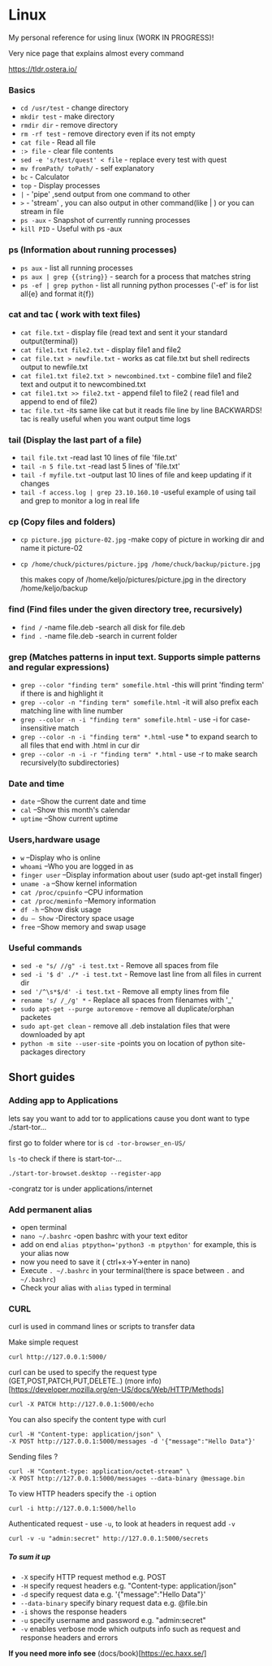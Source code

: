 # Linux
My personal reference for using linux
(WORK IN PROGRESS)!

Very nice page that explains almost every command

https://tldr.ostera.io/

### Basics

- `cd /usr/test` - change directory
- `mkdir test`   - make directory
- `rmdir dir`    - remove directory
- `rm -rf test`  - remove directory even if its not empty
- `cat file` - Read all file
- `:> file`  - clear file contents
- `sed -e 's/test/quest' < file`  - replace every test with quest
- `mv fromPath/ toPath/`    - self explanatory 
- `bc`       - Calculator
- `top`      - Display processes
- `|`        - 'pipe' ,send output from one command to other
- `>`        - 'stream' , you can also output in other command(like | ) or you can stream in file
- `ps -aux`  - Snapshot of currently running processes
- `kill PID` - Useful with ps -aux 

### ps (Information about running processes)
- `ps aux` - list all running processes
- `ps aux | grep {{string}}` - search for a process that matches string
- `ps -ef | grep python` - list all running python processes ('-ef' is for list all{e} and format it{f})

### cat and tac ( work with text files)
- `cat file.txt`               - display file (read text and sent it your standard output{terminal})
- `cat file1.txt file2.txt`    - display file1 and file2
- `cat file.txt > newfile.txt` - works as cat file.txt but shell redirects output to newfile.txt
- `cat file1.txt file2.txt > newcombined.txt` - combine file1 and file2 text and output it to newcombined.txt
- `cat file1.txt >> file2.txt` - append file1 to file2 ( read file1 and append to end of file2)
- `tac file.txt` -its same like cat but it reads file line by line BACKWARDS!
                  tac is really useful when you want output time logs 

### tail (Display the last part of a file)
- `tail file.txt`       -read last 10 lines of file 'file.txt'
- `tail -n 5 file.txt`  -read last 5 lines of 'file.txt'
- `tail -f myfile.txt`  -output last 10 lines of file and keep updating if it changes
- `tail -f access.log | grep 23.10.160.10`  -useful example of using tail and grep to monitor a log in real life

### cp (Copy files and folders)
- `cp picture.jpg picture-02.jpg` -make copy of picture in working dir and name it picture-02
- `cp /home/chuck/pictures/picture.jpg /home/chuck/backup/picture.jpg`
   
   this makes copy of /home/keljo/pictures/picture.jpg in the directory /home/keljo/backup

### find (Find files under the given directory tree, recursively)
- `find /` -name file.deb -search all disk for file.deb
- `find .` -name file.deb -search in current folder

### grep (Matches patterns in input text. Supports simple patterns and regular expressions)
- `grep --color "finding term" somefile.html`       -this will print 'finding term' if there is and highlight it
- `grep --color -n "finding term" somefile.html`    -it will also prefix each matching line with line number
- `grep --color -n -i "finding term" somefile.html` - use -i for case-insensitive match
- `grep --color -n -i "finding term" *.html`        -use * to expand search to all files that end with .html in cur dir
- `grep --color -n -i -r "finding term" *.html`     - use -r to make search recursively(to subdirectories)


### Date and time
- `date`   –Show the current date and time
- `cal`    –Show this month's calendar
- `uptime` –Show current uptime

### Users,hardware usage
- `w`           –Display who is online
- `whoami`      –Who you are logged in as
- `finger user` –Display information about user (sudo apt-get install finger)
- `uname -a`    –Show kernel information
- `cat /proc/cpuinfo` –CPU information
- `cat /proc/meminfo` –Memory information
- `df -h`       –Show disk usage
- `du – Show`   -Directory space usage
- `free`        –Show memory and swap usage

### Useful commands
- `sed -e "s/ //g" -i test.txt` - Remove all spaces from file
- `sed -i '$ d' ./* -i test.txt` - Remove last line from all files in current dir
- `sed '/^\s*$/d' -i test.txt` - Remove all empty lines from file
- `rename 's/ /_/g' *` - Replace all spaces from filenames with '_'
- `sudo apt-get --purge autoremove` - remove all duplicate/orphan packetes
- `sudo apt-get clean` - remove all .deb instalation files that were downloaded by apt
- `python -m site --user-site` -points you on location of python site-packages directory 

## Short guides
### Adding app to Applications
lets say you want to add tor to applications cause you dont want to type ./start-tor...

first go to folder where tor is
`cd -tor-browser_en-US/`

`ls` -to check if there is start-tor-...

`./start-tor-browset.desktop --register-app`

-congratz tor is under applications/internet

### Add permanent alias
- open terminal
- `nano ~/.bashrc` -open bashrc with your text editor
- add on end  `alias ptpython='python3 -m ptpython'` for example, this is your alias now
- now you need to save it ( ctrl+x->Y->enter in nano)
- Execute `. ~/.bashrc` in your terminal(there is space between `.` and `~/.bashrc`)
- Check your alias with `alias` typed in terminal


### CURL

curl is used in command lines or scripts to transfer data


Make simple request
```
curl http://127.0.0.1:5000/
```

curl can be used to specify the request type (GET,POST,PATCH,PUT,DELETE..) (more info)[https://developer.mozilla.org/en-US/docs/Web/HTTP/Methods]
```
curl -X PATCH http://127.0.0.1:5000/echo
```

You can also specify the content type with curl
```
curl -H "Content-type: application/json" \
-X POST http://127.0.0.1:5000/messages -d '{"message":"Hello Data"}'
```

Sending files ?
```
curl -H "Content-type: application/octet-stream" \
-X POST http://127.0.0.1:5000/messages --data-binary @message.bin
```

To view HTTP headers specify the `-i` option
```
curl -i http://127.0.0.1:5000/hello
```

Authenticated request - use `-u`, to look at headers in request add `-v` 
```
curl -v -u "admin:secret" http://127.0.0.1:5000/secrets
```

##### To sum it up
* `-X` 	specify HTTP request method e.g. POST
* `-H` 	specify request headers e.g. "Content-type: application/json"
* `-d` 	specify request data e.g. '{"message":"Hello Data"}'
* `--data-binary` 	specify binary request data e.g. @file.bin
* `-i` 	shows the response headers
* `-u`	specify username and password e.g. "admin:secret"
* `-v` 	enables verbose mode which outputs info such as request and response headers and errors


**If you need more info see** (docs/book)[https://ec.haxx.se/]
